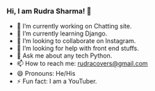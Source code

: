 ### Hi, I am Rudra Sharma! 👋

- 🔭 I’m currently working on Chatting site.
- 🌱 I’m currently learning Django.
- 👯 I’m looking to collaborate on Instagram.
- 🤔 I’m looking for help with front end stuffs.
- 💬 Ask me about any tech Python.
- 📫 How to reach me: rudracovers@gmail.com
- 😄 Pronouns: He/His
- ⚡ Fun fact: I am a YouTuber.
